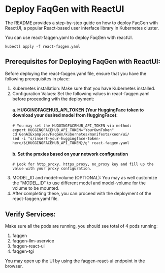 # Deploy FaqGen with ReactUI

The README provides a step-by-step guide on how to deploy FaqGen with ReactUI, a popular React-based user interface library in Kubernetes cluster.

You can use react-faqgen.yaml to deploy FaqGen with reactUI.
```
kubectl apply -f react-faqgen.yaml
```

## Prerequisites for Deploying FaqGen with ReactUI:
Before deploying the react-faqgen.yaml file, ensure that you have the following prerequisites in place:

1. Kubernetes installation: Make sure that you have Kubernetes installed.
2. Configuration Values: Set the following values in react-faqgen.yaml before proceeding with the deployment:
    #### a. HUGGINGFACEHUB_API_TOKEN (Your HuggingFace token to download your desired model from HuggingFace):
    ```
    # You may set the HUGGINGFACEHUB_API_TOKEN via method:
    export HUGGINGFACEHUB_API_TOKEN="YourOwnToken"
    cd GenAIExamples/FaqGen/kubernetes/manifests/xeon/ui/
    sed -i "s/insert-your-huggingface-token-here/${HUGGINGFACEHUB_API_TOKEN}/g" react-faqgen.yaml
    ```
    #### b. Set the proxies based on your network configuration
    ```
    # Look for http_proxy, https_proxy, no_proxy key and fill up the value with your proxy configuration.
    ```
3. MODEL_ID and model-volume (OPTIONAL): You may as well customize the "MODEL_ID" to use different model and model-volume for the volume to be mounted.
4. After completing these, you can proceed with the deployment of the react-faqgen.yaml file.

## Verify Services:
Make sure all the pods are running, you should see total of 4 pods running:
1. faqgen
2. faqgen-llm-uservice
3. faqgen-react-ui
4. faqgen-tgi

You may open up the UI by using the faqgen-react-ui endpoint in the browser.
